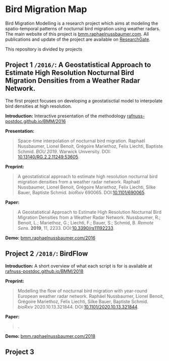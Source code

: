 # Bird Migration Map

Bird Migration Modelling is a research project which aims at modeling the spatio-temporal patterns of nocturnal bird migration using weather radars. The main website of this project is [bmm.raphaelnussbaumer.com](https://bmm.raphaelnussbaumer.com/).
All publications and update of the project are available on [ResearchGate](https://www.researchgate.net/project/Bird-Migration-Modelling-BMM).

This repository is divided by projects

## Project 1 `/2016/`: A Geostatistical Approach to Estimate High Resolution Nocturnal Bird Migration Densities from a Weather Radar Network.
The first project focuses on developing a geostatisctial model to interpolate bird densities at high resolution.

**Introduction:**
Interactive presentation of the methodology [rafnuss-postdoc.github.io/BMM/2016](https://rafnuss-postdoc.github.io/BMM/2016)

**Presentation:**
> Space-time interpolation of nocturnal bird migration. Raphaël Nussbaumer, Lionel Benoit, Grégoire Mariethoz, Felix Liechti, Baptiste  Schmid. *BOU 2019*. Warwick University. DOI: [10.13140/RG.2.2.11249.53605](https://doi.org/10.13140/RG.2.2.11249.53605).

**Preprint:**
> A geostatistical approach to estimate high resolution nocturnal bird migration densities from a weather radar network. Raphaël Nussbaumer, Lionel Benoit, Grégoire Mariethoz, Felix Liechti, Silke Bauer, Baptiste Schmid. *bioRxiv* 690065. DOI:[10.1101/690065](https://doi.org/10.1101/690065).

**Paper:**
> A Geostatistical Approach to Estimate High Resolution Nocturnal Bird Migration Densities from a Weather Radar Network. Nussbaumer, R.; Benoit, L.; Mariethoz, G.; Liechti, F.; Bauer, S.; Schmid, B. *Remote Sens*. **2019**, 11, 2233. DOI:[10.3390/rs11192233](https://doi.org/10.3390/rs11192233).
  
**Demo:**
[bmm.raphaelnussbaumer.com/2016](https://bmm.raphaelnussbaumer.com/2016)



## Project 2 `/2018/`: BirdFlow

**Introduction:**
A short overview of what each script is for is available at [rafnuss-postdoc.github.io/BMM/2018](https://rafnuss-postdoc.github.io/BMM/2018)

**Preprint:**
> Modelling the flow of nocturnal bird migration with year-round European weather radar network. Raphäel Nussbaumer, Lionel Benoit, Grégoire Mariethoz, Felix Liechti, Silke Bauer, Baptiste Schmid. *bioRxiv* 2020.10.13.321844. DOI:[10.1101/2020.10.13.321844](https://doi.org/10.1101/2020.10.13.321844).

**Paper:**
> .
  
**Demo:**
[bmm.raphaelnussbaumer.com/2018](https://bmm.raphaelnussbaumer.com/2018)


## Project 3 



<link rel="shortcut icon" type="image/x-icon" href="https://bmm.raphaelnussbaumer.com/assets/favicon.png">

